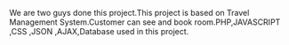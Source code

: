We are two guys done this project.This project is based on Travel Management System.Customer can see and book room.PHP,JAVASCRIPT ,CSS ,JSON ,AJAX,Database used in this project. 
